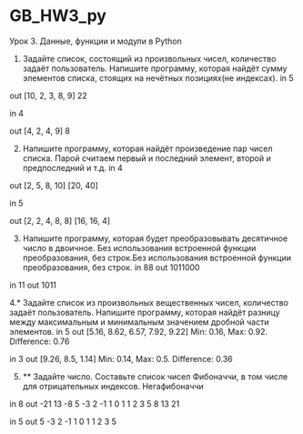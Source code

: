 # GB_HW3_py

Урок 3. Данные, функции и модули в Python
1. Задайте список, состоящий из произвольных чисел, количество задаёт пользователь.
Напишите программу, которая найдёт сумму элементов списка, стоящих на нечётных позициях(не индексах).
in
5

out
[10, 2, 3, 8, 9]
22

in
4

out
[4, 2, 4, 9]
8

2. Напишите программу, которая найдёт произведение пар чисел списка.
Парой считаем первый и последний элемент, второй и предпоследний и т.д.
in
4

out
[2, 5, 8, 10]
[20, 40]

in
5

out
[2, 2, 4, 8, 8]
[16, 16, 4]

3. Напишите программу, которая будет преобразовывать десятичное число в двоичное.
Без использования встроенной функции преобразования, без строк.Без использования встроенной функции преобразования, без строк.
in
88
out
1011000

in
11
out
1011

4.* Задайте список из произвольных вещественных чисел, количество задаёт пользователь.
Напишите программу, которая найдёт разницу между максимальным и минимальным значением дробной части элементов.
in
5
out
[5.16, 8.62, 6.57, 7.92, 9.22]
Min: 0.16, Max: 0.92. Difference: 0.76

in
3
out
[9.26, 8.5, 1.14]
Min: 0.14, Max: 0.5. Difference: 0.36

5. ** Задайте число. Составьте список чисел Фибоначчи, в том числе для отрицательных индексов.
Негафибоначчи

in
8
out
-21 13 -8 5 -3 2 -1 1 0 1 1 2 3 5 8 13 21

in
5
out
5 -3 2 -1 1 0 1 1 2 3 5
